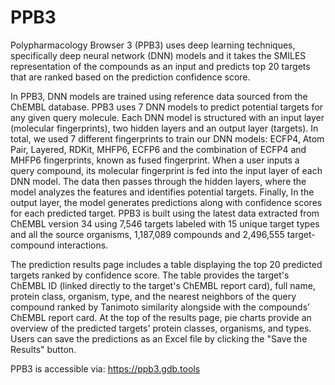 # PPB3
Polypharmacology Browser 3 (PPB3) uses deep learning techniques, specifically deep neural network (DNN) models and it takes the SMILES representation of the compounds as an input and predicts top 20 targets that are ranked based on the prediction confidence score. 

In PPB3, DNN models are trained using reference data sourced from the ChEMBL database. PPB3 uses 7 DNN models to predict potential targets for any given query molecule. Each DNN model is structured with an input layer (molecular fingerprints), two hidden layers and an output layer (targets). In total, we used 7 different fingerprints to train our DNN models: ECFP4, Atom Pair, Layered, RDKit, MHFP6, ECFP6 and the combination of ECFP4 and MHFP6 fingerprints, known as fused fingerprint. When a user inputs a query compound, its molecular fingerprint is fed into the input layer of each DNN model. The data then passes through the hidden layers, where the model analyzes the features and identifies potential targets. Finally, In the output layer, the model generates predictions along with confidence scores for each predicted target. PPB3 is built using the latest data extracted from ChEMBL version 34 using 7,546 targets labeled with 15 unique target types and all the source organisms, 1,187,089 compounds and 2,496,555 target-compound interactions. 

The prediction results page includes a table displaying the top 20 predicted targets ranked by confidence score. The table provides the target's ChEMBL ID (linked directly to the target's ChEMBL report card), full name, protein class, organism, type, and the nearest neighbors of the query compound ranked by Tanimoto similarity alongside with the compounds’ ChEMBL report card. At the top of the results page, pie charts provide an overview of the predicted targets' protein classes, organisms, and types. Users can save the predictions as an Excel file by clicking the "Save the Results" button. 

PPB3 is accessible via: https://ppb3.gdb.tools
